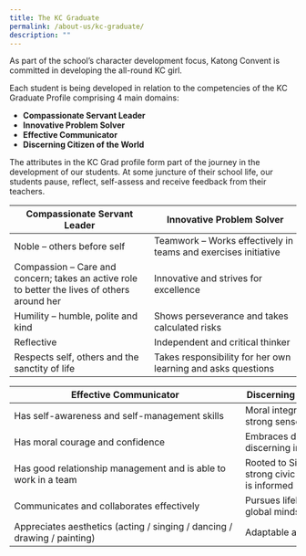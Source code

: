 ```yaml
---
title: The KC Graduate
permalink: /about-us/kc-graduate/
description: ""
---
```

As part of the school’s character development focus, Katong Convent is committed in developing the all-round KC girl.

Each student is being developed in relation to the competencies of the KC Graduate Profile comprising 4 main domains:

*   **Compassionate Servant Leader**
*   **Innovative Problem Solver**
*   **Effective Communicator**
*   **Discerning Citizen of the World**

The attributes in the KC Grad profile form part of the journey in the development of our students. At some juncture of their school life, our students pause, reflect, self-assess and receive feedback from their teachers.


|<span style="display: inline-block; width:230px">Compassionate Servant Leader</span>| <span style="display: inline-block; width:250px">Innovative Problem Solver</span>|
|---|---|
| Noble – others before self | Teamwork – Works effectively in teams and exercises initiative |
| Compassion – Care and concern; takes an active role to better the lives of others around her | Innovative and strives for excellence |
| Humility – humble, polite and kind | Shows perseverance and takes calculated risks |
| Reflective | Independent and critical thinker |
| Respects self, others and the sanctity of life | Takes responsibility for her own learning and asks questions |

|<span style="display: inline-block; width:390px">Effective Communicator</span>| <span style="display: inline-block; width:250px">Discerning Citizen of the World</span>|
|---|---|
| Has self-awareness and self-management skills | Moral integrity and justice – strong sense of right and wrong |
| Has moral courage and confidence | Embraces differences and is discerning in judgement |
| Has good relationship management and is able to work in a team | Rooted to Singapore; has a strong civic consciousness and is informed |
| Communicates and collaborates effectively | Pursues lifelong learning, has a global mindset |
| Appreciates aesthetics (acting / singing / dancing / drawing / painting) | Adaptable and resilient |